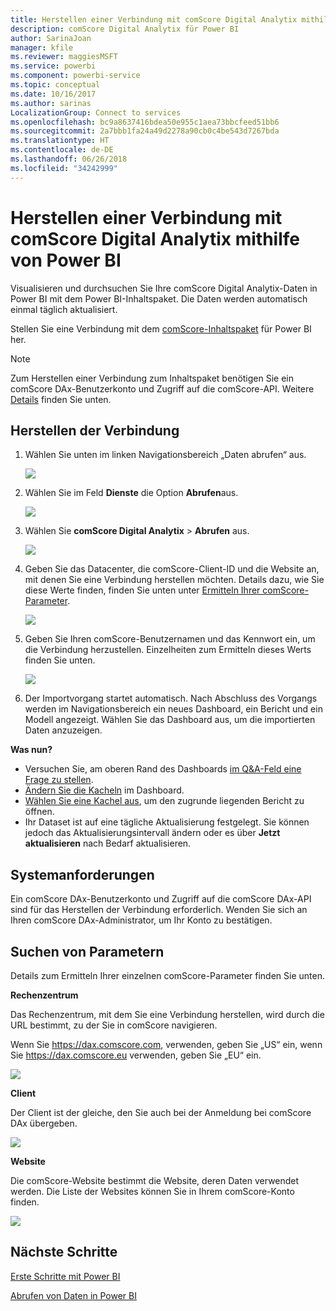 ```yaml
---
title: Herstellen einer Verbindung mit comScore Digital Analytix mithilfe von Power BI
description: comScore Digital Analytix für Power BI
author: SarinaJoan
manager: kfile
ms.reviewer: maggiesMSFT
ms.service: powerbi
ms.component: powerbi-service
ms.topic: conceptual
ms.date: 10/16/2017
ms.author: sarinas
LocalizationGroup: Connect to services
ms.openlocfilehash: bc9a8637416bdea50e955c1aea73bbcfeed51bb6
ms.sourcegitcommit: 2a7bbb1fa24a49d2278a90cb0c4be543d7267bda
ms.translationtype: HT
ms.contentlocale: de-DE
ms.lasthandoff: 06/26/2018
ms.locfileid: "34242999"
---
```

# <a name="connect-to-comscore-digital-analytix-with-power-bi"></a>Herstellen einer Verbindung mit comScore Digital Analytix mithilfe von Power BI
Visualisieren und durchsuchen Sie Ihre comScore Digital Analytix-Daten in Power BI mit dem Power BI-Inhaltspaket. Die Daten werden automatisch einmal täglich aktualisiert.

Stellen Sie eine Verbindung mit dem [comScore-Inhaltspaket](https://app.powerbi.com/getdata/services/comscore) für Power BI her.

>[!NOTE]
>Zum Herstellen einer Verbindung zum Inhaltspaket benötigen Sie ein comScore DAx-Benutzerkonto und Zugriff auf die comScore-API. Weitere [Details](#Requirements) finden Sie unten.

## <a name="how-to-connect"></a>Herstellen der Verbindung
1. Wählen Sie unten im linken Navigationsbereich „Daten abrufen“ aus.
   
   ![](media/service-connect-to-connect-to/getdata.png)
2. Wählen Sie im Feld **Dienste** die Option **Abrufen**aus.
   
   ![](media/service-connect-to-connect-to/services.png)
3. Wählen Sie **comScore Digital Analytix** \> **Abrufen** aus.
   
   ![](media/service-connect-to-connect-to/comscore.png)
4. Geben Sie das Datacenter, die comScore-Client-ID und die Website an, mit denen Sie eine Verbindung herstellen möchten. Details dazu, wie Sie diese Werte finden, finden Sie unten unter [Ermitteln Ihrer comScore-Parameter](#FindingParams).
   
   ![](media/service-connect-to-connect-to/parameters.png)
5. Geben Sie Ihren comScore-Benutzernamen und das Kennwort ein, um die Verbindung herzustellen. Einzelheiten zum Ermitteln dieses Werts finden Sie unten.
   
   ![](media/service-connect-to-connect-to/creds.png)
6. Der Importvorgang startet automatisch. Nach Abschluss des Vorgangs werden im Navigationsbereich ein neues Dashboard, ein Bericht und ein Modell angezeigt. Wählen Sie das Dashboard aus, um die importierten Daten anzuzeigen.

**Was nun?**

* Versuchen Sie, am oberen Rand des Dashboards [im Q&A-Feld eine Frage zu stellen](power-bi-q-and-a.md).
* [Ändern Sie die Kacheln](service-dashboard-edit-tile.md) im Dashboard.
* [Wählen Sie eine Kachel aus](service-dashboard-tiles.md), um den zugrunde liegenden Bericht zu öffnen.
* Ihr Dataset ist auf eine tägliche Aktualisierung festgelegt. Sie können jedoch das Aktualisierungsintervall ändern oder es über **Jetzt aktualisieren** nach Bedarf aktualisieren.

<a name="Requirements"></a>

## <a name="system-requirements"></a>Systemanforderungen
Ein comScore DAx-Benutzerkonto und Zugriff auf die comScore DAx-API sind für das Herstellen der Verbindung erforderlich. Wenden Sie sich an Ihren comScore DAx-Administrator, um Ihr Konto zu bestätigen.

<a name="FindingParams"></a>

## <a name="finding-parameters"></a>Suchen von Parametern
Details zum Ermitteln Ihrer einzelnen comScore-Parameter finden Sie unten.

**Rechenzentrum**

Das Rechenzentrum, mit dem Sie eine Verbindung herstellen, wird durch die URL bestimmt, zu der Sie in comScore navigieren.

Wenn Sie https://dax.comscore.com, verwenden, geben Sie „US“ ein, wenn Sie https://dax.comscore.eu verwenden, geben Sie „EU“ ein.

![](media/service-connect-to-connect-to/comscore_url.png) 

**Client**

Der Client ist der gleiche, den Sie auch bei der Anmeldung bei comScore DAx übergeben.

![](media/service-connect-to-connect-to/comscore_signin.png) 

**Website**

Die comScore-Website bestimmt die Website, deren Daten verwendet werden. Die Liste der Websites können Sie in Ihrem comScore-Konto finden.

![](media/service-connect-to-connect-to/comscore_sites.png)

## <a name="next-steps"></a>Nächste Schritte
[Erste Schritte mit Power BI](service-get-started.md)

[Abrufen von Daten in Power BI](service-get-data.md)

